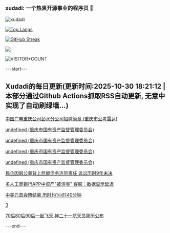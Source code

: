 ### xudadi: 一个热衷开源事业的程序员 👋

![xudadi](https://github-readme-stats-git-masterorgs-github-readme-stats-team.vercel.app/api?username=xudadi)

[![Top Langs](https://github-readme-stats.vercel.app/api/top-langs/?username=xudadi)](https://github.com/anuraghazra/github-readme-stats)

[![GitHub Streak](https://streak-stats.demolab.com?user=xudadi&locale=zh_Hans)](https://git.io/streak-stats)

![](https://raw.githubusercontent.com/xudadi/xudadi/main/assets/github-contribution-grid-snake.svg)

![VISITOR+COUNT](https://komarev.com/ghpvc/?username=xudadi&label=VISITOR+COUNT)


---start---

## Xudadi的每日更新(更新时间:2025-10-30 18:21:12 | 本部分通过Github Actions抓取RSS自动更新, 无意中实现了自动刷绿墙...)

[中国广电重庆公司彭水分公司招聘简章 (重庆市公考雷达)](https://www.gongkaoleida.com/article/2669161)

[undefined (重庆市国有资产监督管理委员会)](https://dadilab.github.io/feeds/all.xml)

[undefined (重庆市国有资产监督管理委员会)](https://dadilab.github.io/feeds/all.xml)

[undefined (重庆市国有资产监督管理委员会)](https://dadilab.github.io/feeds/all.xml)

[undefined (重庆市国有资产监督管理委员会)](https://dadilab.github.io/feeds/all.xml)

[民企因假公章背上巨额债务连带责任 诉讼历时9年未决](https://m.163.com/news/article/KD4BK98E0514R9P4.html)

[多人工商银行APP中资产"被清零" 客服：数据显示延迟](https://m.163.com/news/article/KD47OT0S0514EGPO.html)

[中美元首会晤结束 历时约1小时40分钟](https://m.163.com/news/article/KD48BB2H000189PS.html)

[3](https://m.163.com/touch/news/sub/domestic)

[70后80后90后一起飞天 神二十一航天员简历公布](https://m.163.com/news/article/KD47256P000189PS.html)

---end---

